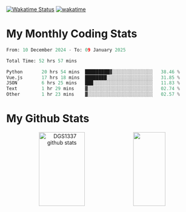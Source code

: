 [![Wakatime Status](https://github.com/noopurphalak/noopurphalak/workflows/wakatime-status-update/badge.svg)](https://github.com/noopurphalak/noopurphalak/actions/workflows/main.yml)
[![wakatime](https://wakatime.com/badge/user/80ace140-ef40-4fdd-b8ed-f3be3d2e1aea.svg)](https://wakatime.com/@80ace140-ef40-4fdd-b8ed-f3be3d2e1aea)

# My Monthly Coding Stats

<!--START_SECTION:waka-->

```python
From: 10 December 2024 - To: 09 January 2025

Total Time: 52 hrs 57 mins

Python       20 hrs 54 mins  █████████▓░░░░░░░░░░░░░░░   38.46 %
Vue.js       17 hrs 18 mins  ████████░░░░░░░░░░░░░░░░░   31.85 %
JSON         6 hrs 25 mins   ███░░░░░░░░░░░░░░░░░░░░░░   11.83 %
Text         1 hr 29 mins    ▓░░░░░░░░░░░░░░░░░░░░░░░░   02.74 %
Other        1 hr 23 mins    ▓░░░░░░░░░░░░░░░░░░░░░░░░   02.57 %
```

<!--END_SECTION:waka-->

# My Github Stats
<div style="text-align: center;">
  <img width="49%" height="195px" src="https://github-readme-stats-sigma-five.vercel.app/api?username=noopurphalak&show_icons=true&count_private=true&hide_border=true&title_color=00FFFF&icon_color=00FFFF&text_color=00FFFF&bg_color=0d1117" alt="DGS1337 github stats" />
  <img width="41%" height="195px" src="https://github-readme-stats-sigma-five.vercel.app/api/top-langs/?username=noopurphalak&layout=compact&hide_border=true&title_color=00FFFF&text_color=00FFFF&bg_color=0d1117" />
</div>
